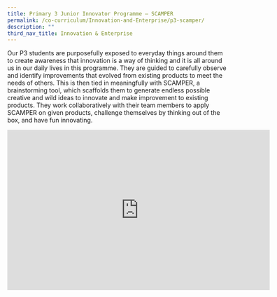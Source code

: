 ```yaml
---
title: Primary 3 Junior Innovator Programme – SCAMPER
permalink: /co-curriculum/Innovation-and-Enterprise/p3-scamper/
description: ""
third_nav_title: Innovation & Enterprise
---
```

Our P3 students are purposefully exposed to everyday things around them to create awareness that innovation is a way of thinking and it is all around us in our daily lives in this programme. They are guided to carefully observe and identify improvements that evolved from existing products to meet the needs of others. This is then tied in meaningfully with SCAMPER, a brainstorming tool, which scaffolds them to generate endless possible creative and wild ideas to innovate and make improvement to existing products. They work collaboratively with their team members to apply SCAMPER on given products, challenge themselves by thinking out of the box, and have fun innovating.

<center><iframe allowfullscreen="true" height="366" width="600" frameborder="0" src="https://docs.google.com/presentation/d/e/2PACX-1vQ00tVRLUwPrgoakWD3TxJbnoCx_p9CEn-lX0nQGRq0Ux-1CVg-VUdecsP1S5K5CCbMCMWCIji5OZTp/embed?start=false&amp;loop=false&amp;delayms=3000"></iframe></center>